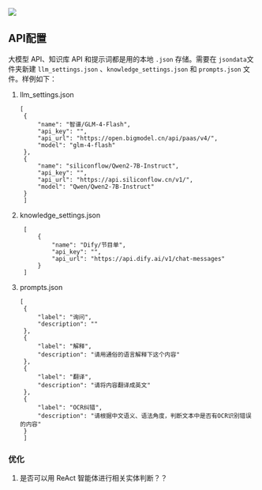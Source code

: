 ![](https://xulei-pic-1258542021.cos.ap-shanghai.myqcloud.com/mdpic/%E8%8A%82%E7%9B%AE%E5%8D%95%E5%AE%9E%E4%BD%93%E6%8F%90%E5%8F%96%E4%B8%8E%E7%BC%96%E8%BE%91.png)


## API配置

大模型 API、知识库 API 和提示词都是用的本地 `.json` 存储。需要在 `jsondata`文件夹新建 `llm_settings.json` 、`knowledge_settings.json` 和 `prompts.json` 文件。样例如下：

1. llm_settings.json
   
   ```
   [
    {
        "name": "智谱/GLM-4-Flash",
        "api_key": "",
        "api_url": "https://open.bigmodel.cn/api/paas/v4/",
        "model": "glm-4-flash"
    },
    {
        "name": "siliconflow/Qwen2-7B-Instruct",
        "api_key": "",
        "api_url": "https://api.siliconflow.cn/v1/",
        "model": "Qwen/Qwen2-7B-Instruct"
    }
    ]
   ```

2. knowledge_settings.json
   ```
    [
        {
            "name": "Dify/节目单",
            "api_key": "",
            "api_url": "https://api.dify.ai/v1/chat-messages"
        }
    ]
    ```

3. prompts.json
   ```
   [
    {
        "label": "询问",
        "description": ""
    },
    {
        "label": "解释",
        "description": "请用通俗的语言解释下这个内容"
    },
    {
        "label": "翻译",
        "description": "请将内容翻译成英文"
    },
    {
        "label": "OCR纠错",
        "description": "请根据中文语义、语法角度，判断文本中是否有OCR识别错误的内容"
    }
    ]
   ```


### 优化

1. 是否可以用 ReAct 智能体进行相关实体判断？？